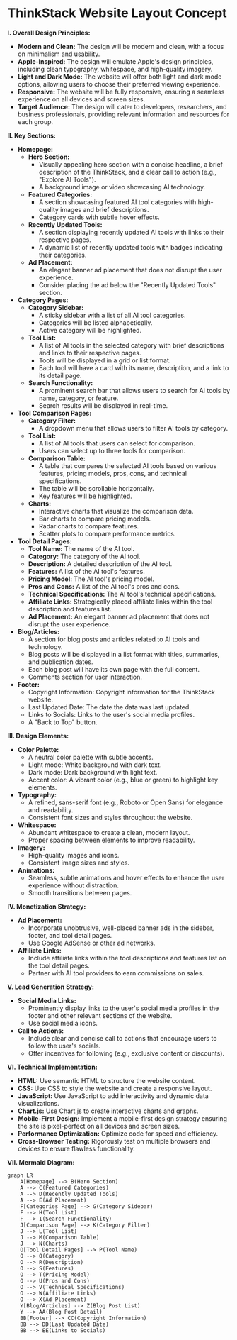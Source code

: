 # ThinkStack Website Layout Concept

**I. Overall Design Principles:**

- **Modern and Clean:** The design will be modern and clean, with a focus on minimalism and usability.
- **Apple-Inspired:** The design will emulate Apple's design principles, including clean typography, whitespace, and high-quality imagery.
- **Light and Dark Mode:** The website will offer both light and dark mode options, allowing users to choose their preferred viewing experience.
- **Responsive:** The website will be fully responsive, ensuring a seamless experience on all devices and screen sizes.
- **Target Audience:** The design will cater to developers, researchers, and business professionals, providing relevant information and resources for each group.

**II. Key Sections:**

- **Homepage:**
  - **Hero Section:**
    - Visually appealing hero section with a concise headline, a brief description of the ThinkStack, and a clear call to action (e.g., "Explore AI Tools").
    - A background image or video showcasing AI technology.
  - **Featured Categories:**
    - A section showcasing featured AI tool categories with high-quality images and brief descriptions.
    - Category cards with subtle hover effects.
  - **Recently Updated Tools:**
    - A section displaying recently updated AI tools with links to their respective pages.
    - A dynamic list of recently updated tools with badges indicating their categories.
  - **Ad Placement:**
    - An elegant banner ad placement that does not disrupt the user experience.
    - Consider placing the ad below the "Recently Updated Tools" section.
- **Category Pages:**
  - **Category Sidebar:**
    - A sticky sidebar with a list of all AI tool categories.
    - Categories will be listed alphabetically.
    - Active category will be highlighted.
  - **Tool List:**
    - A list of AI tools in the selected category with brief descriptions and links to their respective pages.
    - Tools will be displayed in a grid or list format.
    - Each tool will have a card with its name, description, and a link to its detail page.
  - **Search Functionality:**
    - A prominent search bar that allows users to search for AI tools by name, category, or feature.
    - Search results will be displayed in real-time.
- **Tool Comparison Pages:**
  - **Category Filter:**
    - A dropdown menu that allows users to filter AI tools by category.
  - **Tool List:**
    - A list of AI tools that users can select for comparison.
    - Users can select up to three tools for comparison.
  - **Comparison Table:**
    - A table that compares the selected AI tools based on various features, pricing models, pros, cons, and technical specifications.
    - The table will be scrollable horizontally.
    - Key features will be highlighted.
  - **Charts:**
    - Interactive charts that visualize the comparison data.
    - Bar charts to compare pricing models.
    - Radar charts to compare features.
    - Scatter plots to compare performance metrics.
- **Tool Detail Pages:**
  - **Tool Name:** The name of the AI tool.
  - **Category:** The category of the AI tool.
  - **Description:** A detailed description of the AI tool.
  - **Features:** A list of the AI tool's features.
  - **Pricing Model:** The AI tool's pricing model.
  - **Pros and Cons:** A list of the AI tool's pros and cons.
  - **Technical Specifications:** The AI tool's technical specifications.
  - **Affiliate Links:** Strategically placed affiliate links within the tool description and features list.
  - **Ad Placement:** An elegant banner ad placement that does not disrupt the user experience.
- **Blog/Articles:**
  - A section for blog posts and articles related to AI tools and technology.
  - Blog posts will be displayed in a list format with titles, summaries, and publication dates.
  - Each blog post will have its own page with the full content.
  - Comments section for user interaction.
- **Footer:**
  - Copyright Information: Copyright information for the ThinkStack website.
  - Last Updated Date: The date the data was last updated.
  - Links to Socials: Links to the user's social media profiles.
  - A "Back to Top" button.

**III. Design Elements:**

- **Color Palette:**
  - A neutral color palette with subtle accents.
  - Light mode: White background with dark text.
  - Dark mode: Dark background with light text.
  - Accent color: A vibrant color (e.g., blue or green) to highlight key elements.
- **Typography:**
  - A refined, sans-serif font (e.g., Roboto or Open Sans) for elegance and readability.
  - Consistent font sizes and styles throughout the website.
- **Whitespace:**
  - Abundant whitespace to create a clean, modern layout.
  - Proper spacing between elements to improve readability.
- **Imagery:**
  - High-quality images and icons.
  - Consistent image sizes and styles.
- **Animations:**
  - Seamless, subtle animations and hover effects to enhance the user experience without distraction.
  - Smooth transitions between pages.

**IV. Monetization Strategy:**

- **Ad Placement:**
  - Incorporate unobtrusive, well-placed banner ads in the sidebar, footer, and tool detail pages.
  - Use Google AdSense or other ad networks.
- **Affiliate Links:**
  - Include affiliate links within the tool descriptions and features list on the tool detail pages.
  - Partner with AI tool providers to earn commissions on sales.

**V. Lead Generation Strategy:**

- **Social Media Links:**
  - Prominently display links to the user's social media profiles in the footer and other relevant sections of the website.
  - Use social media icons.
- **Call to Actions:**
  - Include clear and concise call to actions that encourage users to follow the user's socials.
  - Offer incentives for following (e.g., exclusive content or discounts).

**VI. Technical Implementation:**

- **HTML:** Use semantic HTML to structure the website content.
- **CSS:** Use CSS to style the website and create a responsive layout.
- **JavaScript:** Use JavaScript to add interactivity and dynamic data visualizations.
- **Chart.js:** Use Chart.js to create interactive charts and graphs.
- **Mobile-First Design:** Implement a mobile-first design strategy ensuring the site is pixel-perfect on all devices and screen sizes.
- **Performance Optimization:** Optimize code for speed and efficiency.
- **Cross-Browser Testing:** Rigorously test on multiple browsers and devices to ensure flawless functionality.

**VII. Mermaid Diagram:**

```mermaid
graph LR
    A[Homepage] --> B(Hero Section)
    A --> C(Featured Categories)
    A --> D(Recently Updated Tools)
    A --> E(Ad Placement)
    F[Categories Page] --> G(Category Sidebar)
    F --> H(Tool List)
    F --> I(Search Functionality)
    J[Comparison Page] --> K(Category Filter)
    J --> L(Tool List)
    J --> M(Comparison Table)
    J --> N(Charts)
    O[Tool Detail Pages] --> P(Tool Name)
    O --> Q(Category)
    O --> R(Description)
    O --> S(Features)
    O --> T(Pricing Model)
    O --> U(Pros and Cons)
    O --> V(Technical Specifications)
    O --> W(Affiliate Links)
    O --> X(Ad Placement)
    Y[Blog/Articles] --> Z(Blog Post List)
    Y --> AA(Blog Post Detail)
    BB[Footer] --> CC(Copyright Information)
    BB --> DD(Last Updated Date)
    BB --> EE(Links to Socials)
```
